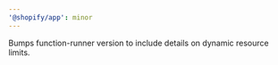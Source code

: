 ```yaml
---
'@shopify/app': minor
---
```


Bumps function-runner version to include details on dynamic resource limits.
